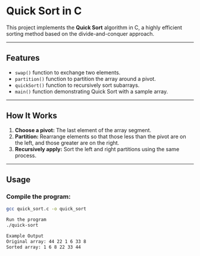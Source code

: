 # Quick Sort in C

This project implements the **Quick Sort** algorithm in C, a highly efficient sorting method based on the divide-and-conquer approach.

---

## Features

- `swap()` function to exchange two elements.
- `partition()` function to partition the array around a pivot.
- `quickSort()` function to recursively sort subarrays.
- `main()` function demonstrating Quick Sort with a sample array.

---

## How It Works

1. **Choose a pivot:** The last element of the array segment.
2. **Partition:** Rearrange elements so that those less than the pivot are on the left, and those greater are on the right.
3. **Recursively apply:** Sort the left and right partitions using the same process.

---

## Usage

### Compile the program:

```bash
gcc quick_sort.c -o quick_sort

Run the program
./quick-sort

Example Output
Original array: 44 22 1 6 33 8 
Sorted array: 1 6 8 22 33 44
